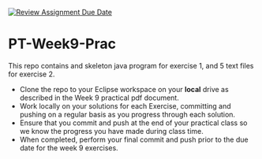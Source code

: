 [![Review Assignment Due Date](https://classroom.github.com/assets/deadline-readme-button-22041afd0340ce965d47ae6ef1cefeee28c7c493a6346c4f15d667ab976d596c.svg)](https://classroom.github.com/a/KHQHdPVG)
# PT-Week9-Prac

This repo contains and skeleton java program for exercise 1, and 5 text files for exercise 2.

- Clone the repo to your Eclipse workspace on your **local** drive as described in the Week 9 practical pdf document.
- Work locally on your solutions for each Exercise, committing and pushing on a regular basis as you progress through each solution.
- Ensure that you commit and push at the end of your practical class so we know the progress you have made during class time.
- When completed, perform your final commit and push prior to the due date for the week 9 exercises.

